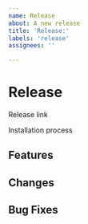 ```yaml
---
name: Release
about: A new release
title: 'Release:'
labels: 'release'
assignees: ''

---
```


# Release
<!-- also mention the respective issues, if possible -->

Release link <!-- Add a link to where the release can be downloaded & installed -->

Installation process <!-- Or its link and guide if applicable -->

## Features
<!-- List all the features that are new in this release -->

## Changes
<!-- List all the improvements if any -->

## Bug Fixes
<!-- List all the bug fixes -->
